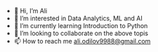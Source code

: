 - 👋 Hi, I’m Ali
- 👀 I’m interested in Data Analytics, ML and AI
- 🌱 I’m currently learning Introduction to Python
- 💞️ I’m looking to collaborate on the above topis
- 📫 How to reach me ali.odilov9988@gmail.com

<!---
Alee9988/Alee9988 is a ✨ special ✨ repository because its `README.md` (this file) appears on your GitHub profile.
You can click the Preview link to take a look at your changes.
--->
